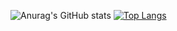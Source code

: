 ![Anurag's GitHub stats](https://github-readme-stats.vercel.app/api?username=WhoReadThisWillDie&count_private=true&show_icons=true&theme=radical)
[![Top Langs](https://github-readme-stats.vercel.app/api/top-langs/?username=WhoReadThisWillDie&layout=compact&theme=radical)](https://github.com/anuraghazra/github-readme-stats)
